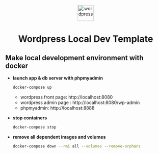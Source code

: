 <p align="center">
  <img alt="wordpress" src="https://upload.wikimedia.org/wikipedia/commons/2/20/WordPress_logo.svg" height="50" />
</p>
<h1 align="center">
  Wordpress Local Dev Template
</h1>

## Make local development environment with docker

- **launch app & db server with phpmyadmin**
  ```zsh
  docker-compose up
  ```
  - wordpress front page: http://localhost:8080
  - wordpress admin page : http://localhost:8080/wp-admin
  - phpmyadmin: http://localhost:8888


- **stop containers**
  ```zsh
  docker-compose stop
  ```
- **remove all dependent images and volumes**
  ```zsh
  docker-compose down --rmi all --volumes --remove-orphans
  ```


